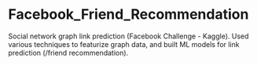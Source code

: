 # Facebook_Friend_Recommendation
Social network graph link prediction (Facebook Challenge - Kaggle). Used various techniques to featurize graph data, and built ML models for link prediction (/friend recommendation).

